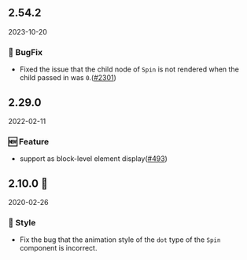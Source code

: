 ## 2.54.2

2023-10-20

### 🐛 BugFix

- Fixed the issue that the child node of `Spin` is not rendered when the child passed in was `0`.([#2301](https://github.com/arco-design/arco-design/pull/2301))

## 2.29.0

2022-02-11

### 🆕 Feature

- support as block-level element  display([#493](https://github.com/arco-design/arco-design/pull/493))

## 2.10.0 🏮

2020-02-26

### 💅 Style

- Fix the bug that the animation style of the `dot` type of the `Spin` component is incorrect.

